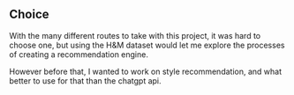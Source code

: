 ## Choice

With the many different routes to take with this project, it was hard to choose one, but using the H&M dataset would let me explore the processes of creating a recommendation engine.

However before that, I wanted to work on style recommendation, and what better to use for that than the chatgpt api.